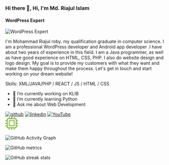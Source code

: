 ### Hi there 👋, Hi, I'm Md. Riajul Islam
#### WordPress Expert 
![WordPress Expert ](https://pbs.twimg.com/profile_banners/1447985060745920513/1688538653/1500x500)

I'm Mohammad Riajul roby. my qualification graduate in computer science. I am a professional WordPress developer and Android app developer .I have about two years of experience in this field. I am a Java programmer, as well as have good experience on HTML, CSS, PHP. I also do website design and logo design. My goal is to provide my customers with what they want and make them happy throughout the process. Let's get in touch and start working on your dream website!

Skills: XML/JAVA/PHP / REACT / JS / HTML / CSS

- 🔭 I’m currently working on KLIB 
- 🌱 I’m currently learning Python 
- 💬 Ask me about Web Development  



[<img src='https://cdn.jsdelivr.net/npm/simple-icons@3.0.1/icons/github.svg' alt='github' height='40'>](https://github.com/freelancerriajul)  [<img src='https://cdn.jsdelivr.net/npm/simple-icons@3.0.1/icons/linkedin.svg' alt='linkedin' height='40'>](https://www.linkedin.com/in/freelancerriajul/)  [<img src='https://cdn.jsdelivr.net/npm/simple-icons@3.0.1/icons/youtube.svg' alt='YouTube' height='40'>](https://www.youtube.com/channel/freelancerriajul)  
<a href='https://docs.github.com/en/developers'><img src='https://raw.githubusercontent.com/acervenky/animated-github-badges/master/assets/devbadge.gif' width='40' height='40'></a> 

![GitHub Activity Graph](https://activity-graph.herokuapp.com/graph?username=freelancerriajul)  

![GitHub metrics](https://metrics.lecoq.io/freelancerriajul)  

![GitHub streak stats](https://streak-stats.demolab.com/?user=freelancerriajul)  

